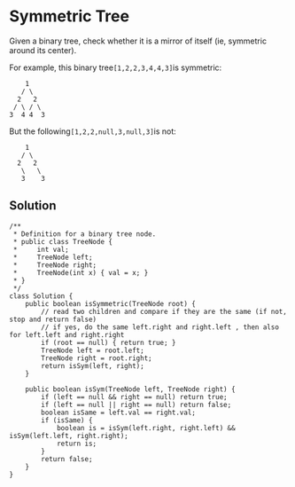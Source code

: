 # Symmetric Tree

Given a binary tree, check whether it is a mirror of itself \(ie, symmetric around its center\).

For example, this binary tree`[1,2,2,3,4,4,3]`is symmetric:

```
    1
   / \
  2   2
 / \ / \
3  4 4  3
```

But the following`[1,2,2,null,3,null,3]`is not:

```
    1
   / \
  2   2
   \   \
   3    3
```

## Solution

```
/**
 * Definition for a binary tree node.
 * public class TreeNode {
 *     int val;
 *     TreeNode left;
 *     TreeNode right;
 *     TreeNode(int x) { val = x; }
 * }
 */
class Solution {
    public boolean isSymmetric(TreeNode root) {
        // read two children and compare if they are the same (if not, stop and return false)
        // if yes, do the same left.right and right.left , then also for left.left and right.right
        if (root == null) { return true; }
        TreeNode left = root.left;
        TreeNode right = root.right;
        return isSym(left, right);
    }
    
    public boolean isSym(TreeNode left, TreeNode right) {
        if (left == null && right == null) return true;
        if (left == null || right == null) return false;
        boolean isSame = left.val == right.val;
        if (isSame) {
            boolean is = isSym(left.right, right.left) && isSym(left.left, right.right);
            return is;
        }
        return false;
    }
}
```



